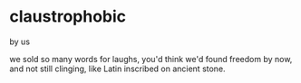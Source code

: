 claustrophobic
===============================================================================

by us

we sold so many words for laughs, 
you'd think we'd found freedom by now,
and not still clinging, 
like Latin inscribed on ancient stone.

 
